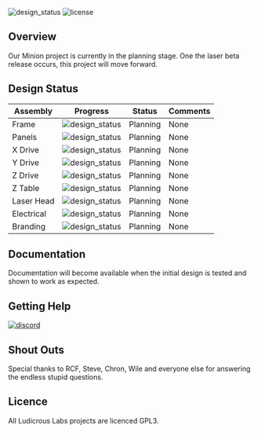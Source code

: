 
![design_status](https://img.shields.io/badge/status-planning-blue?style=for-the-badge)
![license](https://img.shields.io/github/license/ludicrouslabs/Laser?style=for-the-badge)


## Overview

Our Minion project is currently in the planning stage. One the laser beta release occurs, this project will move forward.


## Design Status

| Assembly                       | Progress        | Status | Comments                       | 
|--------------------------------|:---------------:|--------|--------------------------------| 
| Frame      | ![design_status](https://img.shields.io/badge/Progress-0%25-red) | Planning | None |
| Panels     | ![design_status](https://img.shields.io/badge/Progress-0%25-red) | Planning | None |
| X Drive    | ![design_status](https://img.shields.io/badge/Progress-0%25-red) | Planning | None |
| Y Drive    | ![design_status](https://img.shields.io/badge/Progress-0%25-red) | Planning | None |
| Z Drive    | ![design_status](https://img.shields.io/badge/Progress-0%25-red) | Planning | None |
| Z Table    | ![design_status](https://img.shields.io/badge/Progress-0%25-red) | Planning | None |
| Laser Head | ![design_status](https://img.shields.io/badge/Progress-0%25-red) | Planning | None |
| Electrical | ![design_status](https://img.shields.io/badge/Progress-0%25-red) | Planning | None |
| Branding   | ![design_status](https://img.shields.io/badge/Progress-0%25-red) | Planning | None |


## Documentation

Documentation will become available when the initial design is tested and shown to work as expected.

## Getting Help
[![discord](https://www.freepnglogos.com/uploads/discord-logo-png/meltdown-esports-bars-19.png)](https://discord.gg/RAaGxKcNBF)

## Shout Outs

Special thanks to RCF, Steve, Chron, Wile and everyone else for answering the endless stupid questions.

## Licence

All Ludicrous Labs projects are licenced GPL3.
